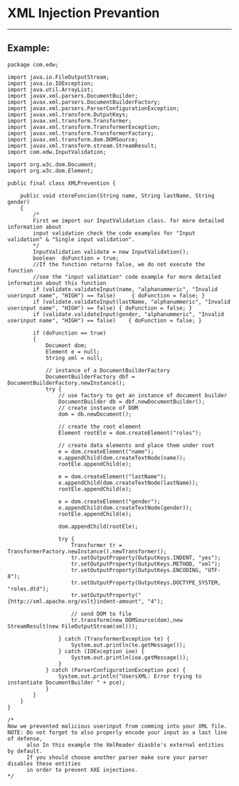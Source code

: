 # XML Injection Prevantion 
-------

## Example:


	package com.edw;

	import java.io.FileOutputStream;
	import java.io.IOException;
	import java.util.ArrayList;
	import javax.xml.parsers.DocumentBuilder;
	import javax.xml.parsers.DocumentBuilderFactory;
	import javax.xml.parsers.ParserConfigurationException;
	import javax.xml.transform.OutputKeys;
	import javax.xml.transform.Transformer;
	import javax.xml.transform.TransformerException;
	import javax.xml.transform.TransformerFactory;
	import javax.xml.transform.dom.DOMSource;
	import javax.xml.transform.stream.StreamResult;
	import com.edw.InputValidation; 

	import org.w3c.dom.Document;
	import org.w3c.dom.Element;

	public final class XMLPrevention {

		public void storeFuncion(String name, String lastName, String gender)
		{
			/*
			First we import our InputValidation class. for more detailed information about 
			input validation check the code examples for "Input validation" & "Single input validation".
			*/
			InputValidation validate = new InputValidation();
			boolean  doFunction = true;
			//If the function returns false, we do not execute the function
			//see the "input validation" code example for more detailed information about this function
			if (validate.validateInput(name, "alphanummeric", "Invalid userinput name", "HIGH") == false)     { doFunction = false; }
			if (validate.validateInput(lastName, "alphanummeric", "Invalid userinput name", "HIGH") == false) { doFunction = false; }
			if (validate.validateInput(gender, "alphanummeric", "Invalid userinput name", "HIGH") == false)    { doFunction = false; }

			if (doFunction == true)
			{
				Document dom;
				Element e = null;
				String xml = null;

				// instance of a DocumentBuilderFactory
				DocumentBuilderFactory dbf = DocumentBuilderFactory.newInstance();
				try {
					// use factory to get an instance of document builder
					DocumentBuilder db = dbf.newDocumentBuilder();
					// create instance of DOM
					dom = db.newDocument();

					// create the root element
					Element rootEle = dom.createElement("roles");

					// create data elements and place them under root
					e = dom.createElement("name");
					e.appendChild(dom.createTextNode(name));
					rootEle.appendChild(e);

					e = dom.createElement("lastName");
					e.appendChild(dom.createTextNode(lastName));
					rootEle.appendChild(e);

					e = dom.createElement("gender");
					e.appendChild(dom.createTextNode(gender));
					rootEle.appendChild(e);

					dom.appendChild(rootEle);

					try {
						Transformer tr = TransformerFactory.newInstance().newTransformer();
						tr.setOutputProperty(OutputKeys.INDENT, "yes");
						tr.setOutputProperty(OutputKeys.METHOD, "xml");
						tr.setOutputProperty(OutputKeys.ENCODING, "UTF-8");
						tr.setOutputProperty(OutputKeys.DOCTYPE_SYSTEM, "roles.dtd");
						tr.setOutputProperty("{http://xml.apache.org/xslt}indent-amount", "4");

						// send DOM to file
						tr.transform(new DOMSource(dom),new StreamResult(new FileOutputStream(xml)));

					} catch (TransformerException te) {
						System.out.println(te.getMessage());
					} catch (IOException ioe) {
						System.out.println(ioe.getMessage());
					}
				} catch (ParserConfigurationException pce) {
					System.out.println("UsersXML: Error trying to instantiate DocumentBuilder " + pce);
				}
			}
		}
	}

	/*
	Now we prevented malicious userinput from comming into your XML file.
	NOTE: Do not forget to also properly encode your input as a last line of defense, 
	 	  also In this example the XmlReader diasble's external entities by default.
		  If you should choose another parser make sure your parser disables these entities 
		  in order to prevent XXE injections.
	*/

